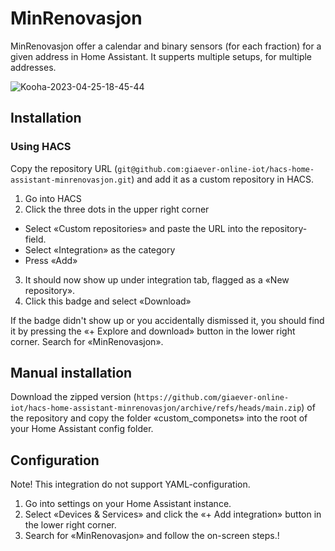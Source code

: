 # MinRenovasjon
MinRenovasjon offer a calendar and binary sensors (for each fraction) for a given address in Home Assistant. It supperts multiple setups, for multiple addresses.

![Kooha-2023-04-25-18-45-44](https://user-images.githubusercontent.com/7188121/234346833-ac5c5d48-a36d-4097-bfd0-d83358ee1ef7.gif)

## Installation

### Using HACS

Copy the repository URL (`git@github.com:giaever-online-iot/hacs-home-assistant-minrenovasjon.git`) and add it as a custom repository in HACS.
1. Go into HACS
2. Click the three dots in the upper right corner
  - Select «Custom repositories» and paste the URL into the repository-field.
  - Select «Integration» as the category
  - Press «Add»

3. It should now show up under integration tab, flagged as a «New repository».
4. Click this badge and select «Download»

If the badge didn't show up or you accidentally dismissed it, you should find it by pressing the «+ Explore and download» button in the lower right corner. Search for «MinRenovasjon».

## Manual installation
Download the zipped version (`https://github.com/giaever-online-iot/hacs-home-assistant-minrenovasjon/archive/refs/heads/main.zip`) of the repository and copy the folder «custom_componets» into the root of your Home Assistant config folder.

## Configuration

Note! This integration do not support YAML-configuration.

1. Go into settings on your Home Assistant instance.
2. Select «Devices & Services» and click the «+ Add integration» button in the lower right corner.
3. Search for «MinRenovasjon» and follow the on-screen steps.!
